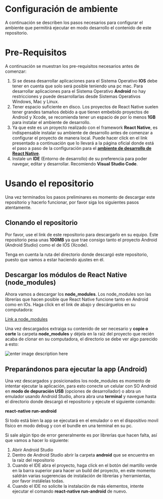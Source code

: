 ﻿# Configuración de ambiente

A continuación se describen los pasos necesarios para configurar el ambiente que permitirá ejecutar en modo desarrollo el contenido de este repositorio.

# Pre-Requisitos

A continuación se muestran los pre-requisitos necesarios antes de comenzar:
 1. Si se desea desarrollar aplicaciones para el Sistema Operativo **IOS** debe tener en cuenta que solo será posible teniendo una pc mac. Para desarrollar aplicaciones para el Sistema Operativo **Android** no hay restricciones y puede desarrollarlas desde Sistemas Operativos Windows, Mac y Linux.
 2. Tener espacio suficiente en disco. Los proyectos de React Native suelen tener grandes tamaños debido a que tienen embebido proyectos de Android y Xcode, se recomienda tener un espacio de por lo menos **1GB** para instalar el ambiente de desarrollo.
 3. Ya que este es un proyecto realizado con el framework **React Native**, es indispensable instalar su ambiente de desarrollo antes de comenzar a configurar el proyecto de manera local. Puede hacer click en el link presentado a continuación que lo llevará a la página oficial donde está el paso a paso de la configuración para el **[ambiente de desarrollo de React Native](https://facebook.github.io/react-native/docs/getting-started)**.
 4. Instale un **IDE** (Entorno de desarrollo) de su preferencia para poder navegar, editar y desarrollar. Recomiendo **Visual Studio Code**.

# Usando el repositorio

Una vez terminados los pasos preliminares es momento de descargar este repositorio y hacerlo funcionar, por favor siga los siguientes pasos atentamente.

## Clonando el repositorio

Por favor, use el link de este repositorio para descargarlo en su equipo. Este repositorio pesa unas **100MB** ya que trae consigo tanto el proyecto Android (Android Studio) como el de IOS (Xcode).

Tenga en cuenta la ruta del directorio donde descargó este repositorio, puesto que vamos a estar haciendo ajustes en él.

## Descargar los módulos de React Native (node_modules)

Ahora vamos a descargar los **node_modules**. Los node_modules son las librerías que hacen posible que React Native funcione tanto en Android como en IOs. Haga click en el link de abajo y descárguelos en su computadora:

[Link a node_modules](https://drive.google.com/file/d/1yb4vVpr_RyPCFUpWDs0xHlHAIuoLBJzF/view?usp=sharing)

Una vez descargados extraiga su contenido de ser necesario y **copie o corte** la carpeta **node_modules** y déjela en la raíz del proyecto que recién acaba de clonar en su computadora, el directorio se debe ver algo parecido a esto:

![enter image description here](https://lh3.googleusercontent.com/nyVsHtC8jWs6S1f8fyF94aMzCcVi6OLCFr6zFmvmwWgQ00StioV7zJY-2wbxEN1GCaIAKk6KCns6mO7SpGt3ljZGeemNpYqbXrtk5DugveJI5Bmg6vkck3TIOvmOdtcDGmxd-rUnl1JDo-UDTFCWvyzF-kv9v78fokVUp4w8_Xk3G1yCNJzmC537IwtTCxgLHjIzPEUtidY36MvCaJVow7ME_SH1o2Sn2rRW5Cm7zKDv0sHBh6THfxz2it39sfDzA6MWfXW_2jMKvgfZTC-4b6i_hOCgsNhuAUeMgueOjS7A_YUfQG8gc1rbeVD8A4NGNHl_vox4vXfcR08i_5Jv17bt9ugyOmyO9ZA1MRxh5N9QrHoido6AAUVdUiceYYXjrPHywLr88Jt1p6cfwmuC6ofmyyPAk-XYouHjBFIJFA25_zCu3SpjCLBiR-C3Oq8nUr6x1B_IpdPSP4V5PZtnlFcq1YMaspPmfKkT5KaGX5Ic_JTMDBjmOQ1hKlO88616_8Qu9VbUDqU38mAWTQBWdEAin9kxxQVFhcI-iSrdpvwvOpQ2OFrcsOHFVQHKCPHXqy1b2p_t_klZO8-Ptf6sBYc514XrKF1-HAR8Frk=w1920-h1017)

## Preparándonos para ejecutar la app (Android)

Una vez descargados y posicionados los node_modules es momento de intentar ejecutar la aplicación, para esto conecte un celular con SO Android en **modo de depuración USB** (opciones de desarrollador) o abra un emulador usando Android Studio, ahora abra una **terminal** y navegue hasta el directorio donde descargó el repositorio y ejecute el siguiente comando:

**react-native run-android**

Si todo está bien la app se ejecutará en el emulador o en el dispositivo movil físico en modo debug y con el bundle en una terminal en su pc. 

Si sale algún tipo de error generalmente es por librerías que hacen falta, así que vamos a hacer lo siguiente:

 1. Abrir Android Studio
 2. Dentro de Android Studio abrir la carpeta **android** que se encuentra en la raíz del repositorio
 3. Cuando el IDE abra el proyecto, haga click en el botón del martillo verde en la barra superior para hacer un build del proyecto, en este momento saldrán varias sugerencias de instalación de librerías y herramientas, por favor instálelas todas.
 4. Cuando el IDE no solicite la instalación de más elementos, intente ejecutar el comando **react-native run-android** de nuevo.
